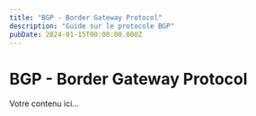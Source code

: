 ```yaml
---
title: "BGP - Border Gateway Protocol"
description: "Guide sur le protocole BGP"
pubDate: 2024-01-15T00:00:00.000Z
---
```


# BGP - Border Gateway Protocol

Votre contenu ici...